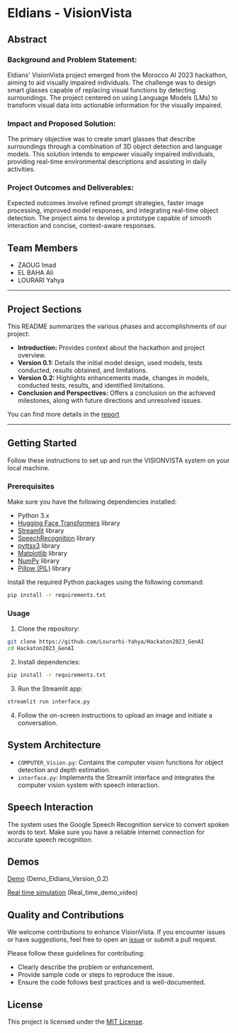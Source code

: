 

# Eldians - VisionVista

## Abstract

### Background and Problem Statement:
Eldians' VisionVista project emerged from the Morocco AI 2023 hackathon, aiming to aid visually impaired individuals. The challenge was to design smart glasses capable of replacing visual functions by detecting surroundings. The project centered on using Language Models (LMs) to transform visual data into actionable information for the visually impaired.

### Impact and Proposed Solution:
The primary objective was to create smart glasses that describe surroundings through a combination of 3D object detection and language models. This solution intends to empower visually impaired individuals, providing real-time environmental descriptions and assisting in daily activities.

### Project Outcomes and Deliverables:
Expected outcomes involve refined prompt strategies, faster image processing, improved model responses, and integrating real-time object detection. The project aims to develop a prototype capable of smooth interaction and concise, context-aware responses.

## Team Members
- ZAOUG Imad
- EL BAHA Ali
- LOURARI Yahya

---



## Project Sections
This README summarizes the various phases and accomplishments of our project:

- **Introduction:** Provides context about the hackathon and project overview.
- **Version 0.1:** Details the initial model design, used models, tests conducted, results obtained, and limitations.
- **Version 0.2:** Highlights enhancements made, changes in models, conducted tests, results, and identified limitations.
- **Conclusion and Perspectives:** Offers a conclusion on the achieved milestones, along with future directions and unresolved issues.

You can find more details in the [report](https://github.com/MoroccoAI/2023-GenAI-Hackathon/tree/main/Eldians/Eldians_repot_VisioVista)

---

## Getting Started

Follow these instructions to set up and run the VISIONVISTA system on your local machine.

### Prerequisites

Make sure you have the following dependencies installed:

- Python 3.x
- [Hugging Face Transformers](https://github.com/huggingface/transformers) library
- [Streamlit](https://streamlit.io/) library
- [SpeechRecognition](https://pypi.org/project/SpeechRecognition/) library
- [pyttsx3](https://pypi.org/project/pyttsx3/) library
- [Matplotlib](https://matplotlib.org/) library
- [NumPy](https://numpy.org/) library
- [Pillow (PIL)](https://pillow.readthedocs.io/) library

Install the required Python packages using the following command:

```bash
pip install -r requirements.txt
```

### Usage

1. Clone the repository:

```bash
git clone https://github.com/Lourarhi-Yahya/Hackaton2023_GenAI
cd Hackaton2023_GenAI
```

2. Install dependencies:

```bash
pip install -r requirements.txt
```

3. Run the Streamlit app:

```bash
streamlit run interface.py
```

4. Follow the on-screen instructions to upload an image and initiate a conversation.

## System Architecture

- `COMPUTER_Vision.py`: Contains the computer vision functions for object detection and depth estimation.
- `interface.py`: Implements the Streamlit interface and integrates the computer vision system with speech interaction.

## Speech Interaction

The system uses the Google Speech Recognition service to convert spoken words to text. Make sure you have a reliable internet connection for accurate speech recognition.

## Demos

[Demo](https://github.com/MoroccoAI/2023-GenAI-Hackathon/tree/main/Eldians/Demo_Eldians_Version_0.2) (Demo_Eldians_Version_0.2)

[Real time simulation](https://github.com/MoroccoAI/2023-GenAI-Hackathon/tree/main/Eldians/Real_time_demo_video) (Real_time_demo_video)

## Quality and Contributions

We welcome contributions to enhance VisionVista. If you encounter issues or have suggestions, feel free to open an [issue](https://github.com/MoroccoAI/2023-GenAI-Hackathon/tree/main/Eldians/issues) or submit a pull request.

Please follow these guidelines for contributing:

- Clearly describe the problem or enhancement.
- Provide sample code or steps to reproduce the issue.
- Ensure the code follows best practices and is well-documented.

## License

This project is licensed under the [MIT License](LICENSE.md).
